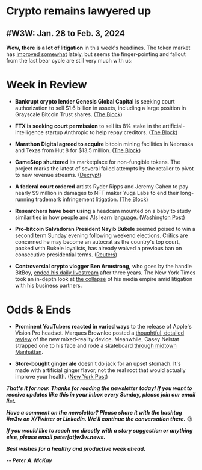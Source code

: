 # Crypto remains lawyered up
## #W3W: Jan. 28 to Feb. 3, 2024

**Wow, there is a lot of litigation** in this week's headlines. The token market has [improved somewhat](https://www.msn.com/en-us/money/markets/bitcoin-on-track-to-end-week-2-9-higher-as-fed-holds-interest-rate-steady/ar-BB1hGMYM) lately, but seems the finger-pointing and fallout from the last bear cycle are still very much with us:

# Week in Review

- **Bankrupt crypto lender Genesis Global Capital** is seeking court authorization to sell $1.6 billion in assets, including a large position in Grayscale Bitcoin Trust shares. ([The Block](https://www.theblock.co/post/275907/genesis-asks-bankruptcy-court-to-approve-1-4-billion-sale-of-gbtc-shares))

- **FTX is seeking court permission** to sell its 8% stake in the artificial-intelligence startup Anthropic to help repay creditors. ([The Block](https://www.theblock.co/post/275898/ftx-seeks-permission-to-speedily-sell-8-stake-in-anthropic))

- **Marathon Digital agreed to acquire** bitcoin mining facilities in Nebraska and Texas from Hut 8 for $13.5 million. ([The Block](https://www.theblock.co/post/275763/marathon-hut-8-bitcoin-mining-sites))

- **GameStop shuttered** its marketplace for non-fungible tokens. The project marks the latest of several failed attempts by the retailer to pivot to new revenue streams. ([Decrypt](https://decrypt.co/212944/rise-fall-gamestop-nft-marketplace))

- **A federal court ordered** artists Ryder Ripps and Jeremy Cahen to pay nearly $9 million in damages to NFT maker Yuga Labs to end their long-running trademark infringement litigation. ([The Block](https://www.theblock.co/post/275909/ryder-ripps-must-pay-yuga-labs-9-million-after-lawsuits-final-judgment))

- **Researchers have been using** a headcam mounted on a baby to study similarities in how people and AIs learn language. ([Washington Post](https://www.washingtonpost.com/science/2024/02/02/how-humans-learn-language-ai-child/))

- **Pro-bitcoin Salvadoran President Nayib Bukele** seemed poised to win a second term Sunday evening following weekend elections. Critics are concerned he may become an autocrat as the country's top court, packed with Bukele loyalists, has already waived a previous ban on consecutive presidential terms. ([Reuters](https://www.msn.com/en-gb/news/world/el-salvador-president-bukele-poised-for-a-landslide-as-polls-close/ar-BB1hLTQr))

- **Controversial crypto vlogger Ben Armstrong,** who goes by the handle BitBoy, [ended his daily livestream](https://www.coindesk.com/business/2024/02/01/bitboy-ben-armstrong-is-stopping-daily-crypto-show-after-3-years/) after three years. The New York Times took an in-depth look at [the collapse](https://www.nytimes.com/2024/02/02/business/bitboy-ben-armstrong.html) of his media empire amid litigation with his business partners.

# Odds & Ends

- **Prominent YouTubers reacted in varied ways** to the release of Apple's Vision Pro headset. Marques Brownlee posted a [thoughtful, detailed review](https://www.youtube.com/watch?v=86Gy035z_KA) of the new mixed-reality device. Meanwhile, Casey Neistat strapped one to his face and rode a skateboard [through midtown Manhattan](https://www.youtube.com/watch?v=UvkgmyfMPks).

- **Store-bought ginger ale** doesn't do jack for an upset stomach. It's made with artificial ginger flavor, not the real root that would actually improve your health. ([New York Post](https://nypost.com/2024/02/02/lifestyle/is-ginger-ale-good-for-an-upset-stomach-experts-weigh-in/))

_**That's it for now. Thanks for reading the newsletter today! If you want to receive updates like this in your inbox every Sunday, please join our email list.**_

_**Have a comment on the newsletter? Please share it with the hashtag #w3w on X/Twitter or LinkedIn. We'll continue the conversation there.**_ 😉

_**If you would like to reach me directly with a story suggestion or anything else, please email peter[at]w3w.news.**_

<!--Move this content to standing editorial policy page on the website.     _**Note: #Web3Weekly content is intended for journalistic purposes only, not as investment advice. Always [DYOR](https://www.urbandictionary.com/define.php?term=DYOR) and consult appropriate financial professionals before making investment decisions.**_ -->

_**Best wishes for a healthy and productive week ahead.**_  

_**-- Peter A. McKay**_  
